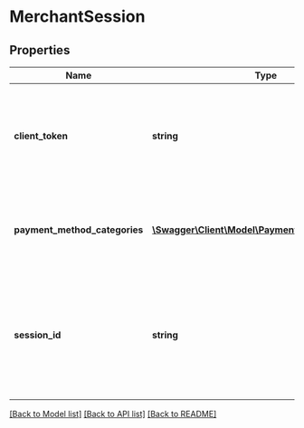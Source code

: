 # MerchantSession

## Properties
Name | Type | Description | Notes
------------ | ------------- | ------------- | -------------
**client_token** | **string** | Client token to be passed to the JS client while initializing the JS SDK in the next step. | 
**payment_method_categories** | [**\Swagger\Client\Model\PaymentMethodCategory[]**](PaymentMethodCategory.md) | Available payment method categories for this particular session | [optional] 
**session_id** | **string** | ID of the created session. Please use this ID to share with Klarna for identifying any issues during integration. | 

[[Back to Model list]](../README.md#documentation-for-models) [[Back to API list]](../README.md#documentation-for-api-endpoints) [[Back to README]](../README.md)


